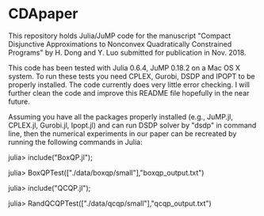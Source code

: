 # CDApaper
This repository holds Julia/JuMP code for the manuscript "Compact Disjunctive Approximations to Nonconvex Quadratically Constrained Programs" by H. Dong and Y. Luo 
submitted for publication in Nov. 2018.

This code has been tested with Julia 0.6.4, JuMP 0.18.2 on a Mac OS X system. To run these tests you need CPLEX, Gurobi, DSDP and 
IPOPT to be properly installed. The code currently does very little error checking. I will further clean the code and improve this 
README file hopefully in the near future.  

Assuming you have all the packages properly installed (e.g., JuMP.jl, CPLEX.jl, Gurobi.jl, Ipopt.jl) and can run DSDP solver by "dsdp" 
in command line, then the numerical experiments in our paper can be recreated by running the following commands in Julia:

julia> include("BoxQP.jl");

julia> BoxQPTest(["./data/boxqp/small"],"boxqp\_output.txt")

julia> include("QCQP.jl"); 

julia> RandQCQPTest(["./data/qcqp/small"],"qcqp\_output.txt")
